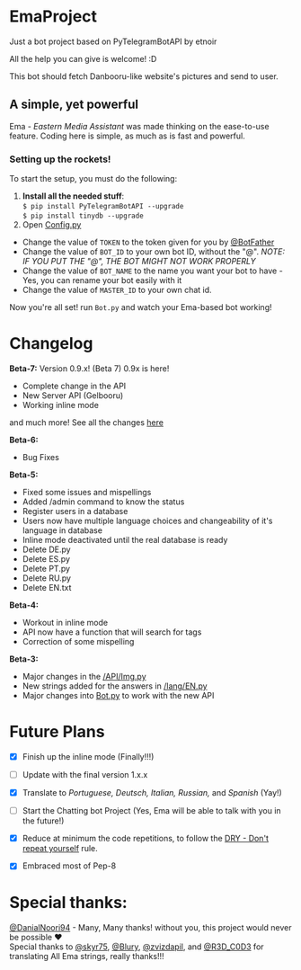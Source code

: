 # EmaProject
Just a bot project based on PyTelegramBotAPI by etnoir

All the help you can give is welcome! :D

This bot should fetch Danbooru-like website's pictures and send to user.
## A simple, yet powerful

Ema - *Eastern Media Assistant* was made thinking on the ease-to-use feature. Coding here is simple, as much as is fast and powerful.

### Setting up the rockets!

To start the setup, you must do the following:

1. **Install all the needed stuff**:</br>
```$ pip install PyTelegramBotAPI --upgrade```</br>
```$ pip install tinydb --upgrade```
2. Open [Config.py](https://github.com/halkliff/EmaProject/blob/Beta-2/Config.py)
  - Change the value of ```TOKEN``` to the token given for you by [@BotFather](https://telegram.me/botfather)
  - Change the value of ```BOT_ID``` to your own bot ID, without the "@". _NOTE: IF YOU PUT THE "@", THE BOT MIGHT NOT WORK PROPERLY_
  - Change the value of ```BOT_NAME``` to the name you want your bot to have - Yes, you can rename your bot easily with it
  - Change the value of ```MASTER_ID``` to your own chat id.
  
Now you're all set! run ```Bot.py``` and watch your Ema-based bot working!


# Changelog
**Beta-7:**
  Version 0.9.x! (Beta 7)
  0.9x is here!

  * Complete change in the API
  * New Server API (Gelbooru)
  * Working inline mode

and much more! See all the changes [here](https://github.com/halkliff/EmaProject/releases/tag/0.9.1-Beta-7)

**Beta-6:**
  * Bug Fixes

**Beta-5:**
  * Fixed some issues and mispellings
  * Added /admin command to know the status
  * Register users in a database
  * Users now have multiple language choices and changeability of it's language in database
  * Inline mode deactivated until the real database is ready
  * Delete DE.py
  * Delete ES.py
  * Delete PT.py
  * Delete RU.py
  * Delete EN.txt

**Beta-4:**
  * Workout in inline mode
  * API now have a function that will search for tags
  * Correction of some mispelling

**Beta-3:**
  * Major changes in the [/API/Img.py](https://github.com/halkliff/EmaProject/blob/Beta-2/API/IMG.py)
  * New strings added for the answers in [/lang/EN.py](https://github.com/halkliff/EmaProject/blob/Beta-2/lang/EN.py)
  * Major changes into [Bot.py](https://github.com/halkliff/EmaProject/blob/Beta-2/Bot.py) to work with the new API

# Future Plans

- [x] Finish up the inline mode (Finally!!!)
- [ ] Update with the final version 1.x.x
- [x] Translate to *Portuguese, Deutsch, Italian, Russian,* and *Spanish* (Yay!)
- [ ] Start the Chatting bot Project (Yes, Ema will be able to talk with you in the future!)
- [x] Reduce at minimum the code repetitions, to follow the [DRY - Don't repeat yourself](https://en.wikipedia.org/wiki/Don't_repeat_yourself) rule.
- [x] Embraced most of Pep-8


# Special thanks:
[@DanialNoori94](telegram.me/danialnoori94) - Many, Many thanks! without you, this project would never be possible ❤️<br />
Special thanks to [@skyr75](t.me/skyr75), [@Blury](t.me/blury), [@zvizdapil](t.me/zvizdapil), and [@R3D_C0D3](t.me/r3d_c0d3) for translating All Ema strings, really thanks!!!
